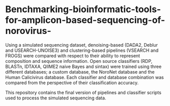 # Benchmarking-bioinformatic-tools-for-amplicon-based-sequencing-of-norovirus-

Using a simulated sequencing dataset, denoising-based (DADA2, Deblur and USEARCH-UNOISE3) and clustering-based pipelines (VSEARCH and FROGS) were compared with respect to their ability to represent composition and sequence information. Open source classifiers (RDP, BLASTn, IDTAXA, QIIME2 naive Bayes and sintax) were trained using three different databases; a custom database, the NoroNet database and the Human Calicivirus database. Each classifier and database combination was compared from the perspective of their classification accuracy. 

This repository contains the final version of pipelines and classifier scripts used to process the simulated sequencing data. 
